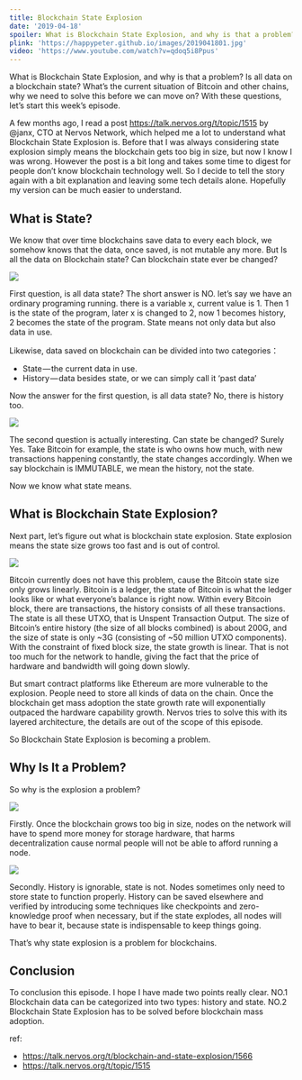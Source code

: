 ```yaml
---
title: Blockchain State Explosion
date: '2019-04-18'
spoiler: What is Blockchain State Explosion, and why is that a problem? Is all data on a blockchain state? What’s the current situation of Bitcoin and other chains, why we need to solve this before we can move on? 
plink: 'https://happypeter.github.io/images/2019041801.jpg'
video: 'https://www.youtube.com/watch?v=qdoq5i8Ppus'
---
```


[](/yes/)
What is Blockchain State Explosion, and why is that a problem? Is all data on a blockchain state? What’s the current situation of Bitcoin and other chains, why we need to solve this before we can move on? With these questions, let’s start this week’s episode.

A few months ago, I read a post https://talk.nervos.org/t/topic/1515 by @janx, CTO at Nervos Network, which helped me a lot to understand what Blockchain State Explosion is. Before that I was always considering state explosion simply means the blockchain gets too big in size, but now I know I was wrong. However the post is a bit long and takes some time to digest for people don’t know blockchain technology well. So I decide to tell the story again with a bit explanation and leaving some tech details alone. Hopefully my version can be much easier to understand.

## What is State?
We know that over time blockchains save data to every each block, we somehow knows that the data, once saved, is not mutable any more. But Is all the data on Blockchain state? Can blockchain state ever be changed?

![](https://happypeter.github.io/images/2019041802.jpg)

First question, is all data state? The short answer is NO. let’s say we have an ordinary programing running. there is a variable x, current value is 1. Then 1 is the state of the program, later x is changed to 2, now 1 becomes history, 2 becomes the state of the program. State means not only data but also data in use. 

Likewise, data saved on blockchain can be divided into two categories：

- State — the current data in use.
- History — data besides state, or we can simply call it ‘past data’

Now the answer for the first question, is all data state? No, there is history too.

![](https://happypeter.github.io/images/2019041803.jpg)

The second question is actually interesting. Can state be changed? Surely Yes. Take Bitcoin for example, the state is who owns how much, with new transactions happening constantly, the state changes accordingly. When we say blockchain is IMMUTABLE, we mean the history, not the state.

Now we know what state means.

## What is Blockchain State Explosion?
Next part, let’s figure out what is blockchain state explosion. State explosion means the state size grows too fast and is out of control.


![](https://happypeter.github.io/images/2019041804.jpg)


Bitcoin currently does not have this problem, cause the Bitcoin state size only grows linearly. Bitcoin is a ledger, the state of Bitcoin is what the ledger looks like or what everyone’s balance is right now. Within every Bitcoin block, there are transactions, the history consists of all these transactions. The state is all these UTXO, that is Unspent Transaction Output. The size of Bitcoin’s entire history (the size of all blocks combined) is about 200G, and the size of state is only ~3G (consisting of ~50 million UTXO components). With the constraint of fixed block size, the state growth is linear. That is not too much for the network to handle, giving the fact that the price of hardware and bandwidth will going down slowly.



But smart contract platforms like Ethereum are more vulnerable to the explosion. People need to store all kinds of data on the chain. Once the blockchain get mass adoption the state growth rate will exponentially outpaced the hardware capability growth. Nervos tries to solve this with its layered architecture, the details are out of the scope of this episode.

So Blockchain State Explosion is becoming a problem.

## Why Is It a Problem?

So why is the explosion a problem?

![](https://happypeter.github.io/images/2019041805.jpg)

Firstly. Once the blockchain grows too big in size, nodes on the network will have to spend more money for storage hardware, that harms decentralization cause normal people will not be able to afford running a node.

![](https://happypeter.github.io/images/2019041806.jpg)

Secondly. History is ignorable, state is not. Nodes sometimes only need to store state to function properly. History can be saved elsewhere and verified by introducing some techniques like checkpoints and zero-knowledge proof when necessary, but if the state explodes, all nodes will have to bear it, because state is indispensable to keep things going.

That’s why state explosion is a problem for blockchains.

## Conclusion
To conclusion this episode. I hope I have made two points really clear. NO.1 Blockchain data can be categorized into two types: history and state. NO.2 Blockchain State Explosion has to be solved before blockchain mass adoption.

ref:

- https://talk.nervos.org/t/blockchain-and-state-explosion/1566
- https://talk.nervos.org/t/topic/1515
